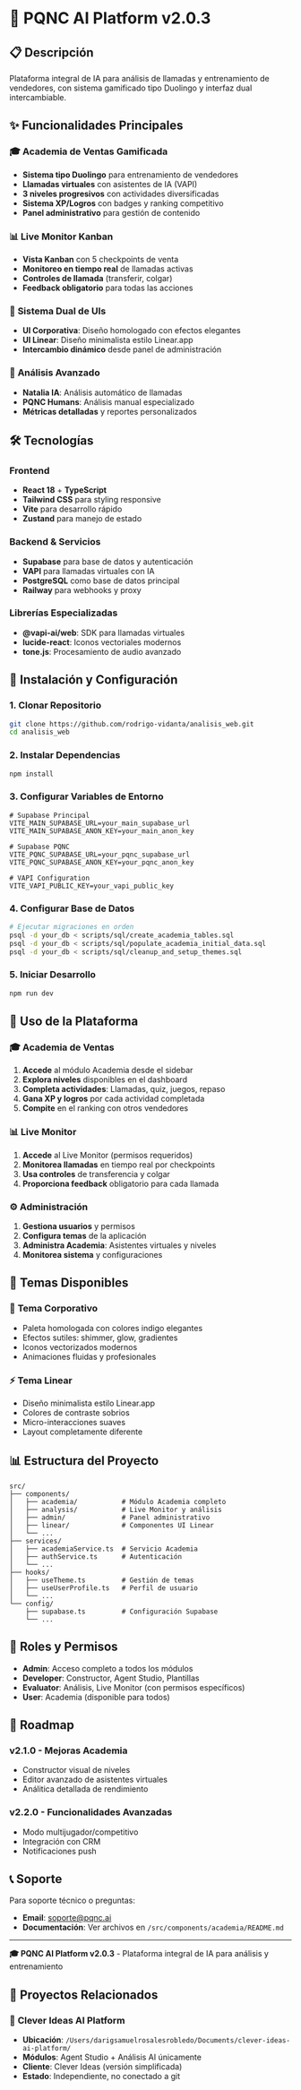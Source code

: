 # 🚀 PQNC AI Platform v2.0.3

## 📋 **Descripción**

Plataforma integral de IA para análisis de llamadas y entrenamiento de vendedores, con sistema gamificado tipo Duolingo y interfaz dual intercambiable.

## ✨ **Funcionalidades Principales**

### 🎓 **Academia de Ventas Gamificada**
- **Sistema tipo Duolingo** para entrenamiento de vendedores
- **Llamadas virtuales** con asistentes de IA (VAPI)
- **3 niveles progresivos** con actividades diversificadas
- **Sistema XP/Logros** con badges y ranking competitivo
- **Panel administrativo** para gestión de contenido

### 📊 **Live Monitor Kanban**
- **Vista Kanban** con 5 checkpoints de venta
- **Monitoreo en tiempo real** de llamadas activas
- **Controles de llamada** (transferir, colgar)
- **Feedback obligatorio** para todas las acciones

### 🎨 **Sistema Dual de UIs**
- **UI Corporativa**: Diseño homologado con efectos elegantes
- **UI Linear**: Diseño minimalista estilo Linear.app
- **Intercambio dinámico** desde panel de administración

### 🔧 **Análisis Avanzado**
- **Natalia IA**: Análisis automático de llamadas
- **PQNC Humans**: Análisis manual especializado
- **Métricas detalladas** y reportes personalizados

## 🛠️ **Tecnologías**

### Frontend
- **React 18** + **TypeScript**
- **Tailwind CSS** para styling responsive
- **Vite** para desarrollo rápido
- **Zustand** para manejo de estado

### Backend & Servicios
- **Supabase** para base de datos y autenticación
- **VAPI** para llamadas virtuales con IA
- **PostgreSQL** como base de datos principal
- **Railway** para webhooks y proxy

### Librerías Especializadas
- **@vapi-ai/web**: SDK para llamadas virtuales
- **lucide-react**: Iconos vectoriales modernos
- **tone.js**: Procesamiento de audio avanzado

## 🚀 **Instalación y Configuración**

### 1. Clonar Repositorio
```bash
git clone https://github.com/rodrigo-vidanta/analisis_web.git
cd analisis_web
```

### 2. Instalar Dependencias
```bash
npm install
```

### 3. Configurar Variables de Entorno
```env
# Supabase Principal
VITE_MAIN_SUPABASE_URL=your_main_supabase_url
VITE_MAIN_SUPABASE_ANON_KEY=your_main_anon_key

# Supabase PQNC
VITE_PQNC_SUPABASE_URL=your_pqnc_supabase_url
VITE_PQNC_SUPABASE_ANON_KEY=your_pqnc_anon_key

# VAPI Configuration
VITE_VAPI_PUBLIC_KEY=your_vapi_public_key
```

### 4. Configurar Base de Datos
```bash
# Ejecutar migraciones en orden
psql -d your_db < scripts/sql/create_academia_tables.sql
psql -d your_db < scripts/sql/populate_academia_initial_data.sql
psql -d your_db < scripts/sql/cleanup_and_setup_themes.sql
```

### 5. Iniciar Desarrollo
```bash
npm run dev
```

## 📱 **Uso de la Plataforma**

### 🎓 **Academia de Ventas**
1. **Accede** al módulo Academia desde el sidebar
2. **Explora niveles** disponibles en el dashboard
3. **Completa actividades**: Llamadas, quiz, juegos, repaso
4. **Gana XP y logros** por cada actividad completada
5. **Compite** en el ranking con otros vendedores

### 📊 **Live Monitor**
1. **Accede** al Live Monitor (permisos requeridos)
2. **Monitorea llamadas** en tiempo real por checkpoints
3. **Usa controles** de transferencia y colgar
4. **Proporciona feedback** obligatorio para cada llamada

### ⚙️ **Administración**
1. **Gestiona usuarios** y permisos
2. **Configura temas** de la aplicación
3. **Administra Academia**: Asistentes virtuales y niveles
4. **Monitorea sistema** y configuraciones

## 🎨 **Temas Disponibles**

### 🏢 **Tema Corporativo**
- Paleta homologada con colores indigo elegantes
- Efectos sutiles: shimmer, glow, gradientes
- Iconos vectorizados modernos
- Animaciones fluidas y profesionales

### ⚡ **Tema Linear**
- Diseño minimalista estilo Linear.app
- Colores de contraste sobrios
- Micro-interacciones suaves
- Layout completamente diferente

## 📊 **Estructura del Proyecto**

```
src/
├── components/
│   ├── academia/           # Módulo Academia completo
│   ├── analysis/           # Live Monitor y análisis
│   ├── admin/              # Panel administrativo
│   ├── linear/             # Componentes UI Linear
│   └── ...
├── services/
│   ├── academiaService.ts  # Servicio Academia
│   ├── authService.ts      # Autenticación
│   └── ...
├── hooks/
│   ├── useTheme.ts         # Gestión de temas
│   ├── useUserProfile.ts   # Perfil de usuario
│   └── ...
└── config/
    ├── supabase.ts         # Configuración Supabase
    └── ...
```

## 🔐 **Roles y Permisos**

- **Admin**: Acceso completo a todos los módulos
- **Developer**: Constructor, Agent Studio, Plantillas
- **Evaluator**: Análisis, Live Monitor (con permisos específicos)
- **User**: Academia (disponible para todos)

## 🎯 **Roadmap**

### v2.1.0 - Mejoras Academia
- Constructor visual de niveles
- Editor avanzado de asistentes virtuales
- Análitica detallada de rendimiento

### v2.2.0 - Funcionalidades Avanzadas  
- Modo multijugador/competitivo
- Integración con CRM
- Notificaciones push

## 📞 **Soporte**

Para soporte técnico o preguntas:
- **Email**: soporte@pqnc.ai
- **Documentación**: Ver archivos en `/src/components/academia/README.md`

---

**🎓 PQNC AI Platform v2.0.3** - Plataforma integral de IA para análisis y entrenamiento

## 📂 **Proyectos Relacionados**

### 🧠 **Clever Ideas AI Platform**
- **Ubicación**: `/Users/darigsamuelrosalesrobledo/Documents/clever-ideas-ai-platform/`
- **Módulos**: Agent Studio + Análisis AI únicamente
- **Cliente**: Clever Ideas (versión simplificada)
- **Estado**: Independiente, no conectado a git